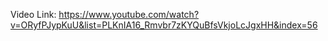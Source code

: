 Video Link: https://www.youtube.com/watch?v=ORyfPJypKuU&list=PLKnIA16_Rmvbr7zKYQuBfsVkjoLcJgxHH&index=56
